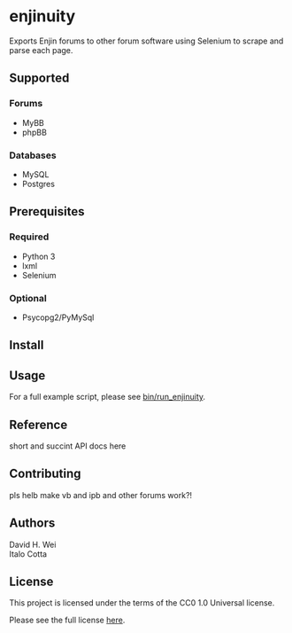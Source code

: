 # enjinuity
Exports Enjin forums to other forum software using Selenium to scrape and parse
each page.

## Supported

### Forums
* MyBB
* phpBB

### Databases
* MySQL
* Postgres

## Prerequisites

### Required
* Python 3
* lxml
* Selenium

### Optional
* Psycopg2/PyMySql

## Install

## Usage
For a full example script, please see [bin/run_enjinuity](bin/run_enjinuity).

## Reference
short and succint API docs here

## Contributing
pls helb make vb and ipb and other forums work?!

## Authors
David H. Wei  
Italo Cotta

## License
This project is licensed under the terms of the CC0 1.0 Universal license.

Please see the full license [here](LICENSE).
